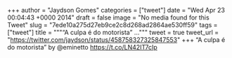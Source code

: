 
+++
author = "Jaydson Gomes"
categories = ["tweet"]
date = "Wed Apr 23 00:04:43 +0000 2014"
draft = false
image = "No media found for this Tweet"
slug = "7ede10a275d27eb9ce2c8d268ad2864ae530ff59"
tags = ["tweet"]
title = """“A culpa é do motorista” ..."""
tweet = true
tweet_url = "https://twitter.com/jaydson/status/458758327325847553"
+++
“A culpa é do motorista” by @eminetto https://t.co/LN42IT7cIp
